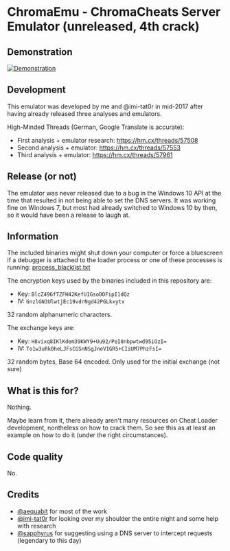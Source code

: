 # ChromaEmu - ChromaCheats Server Emulator (unreleased, 4th crack)

## Demonstration

[![Demonstration](https://i.imgur.com/DJ6Kxol.png)](https://youtu.be/BpIEBuHRgmU)

## Development
This emulator was developed by me and @imi-tat0r in mid-2017 after having already released three analyses and emulators.

High-Minded Threads (German, Google Translate is accurate):
- First analysis + emulator research: https://hm.cx/threads/57508
- Second analysis + emulator: https://hm.cx/threads/57553
- Third analysis + emulator: https://hm.cx/threads/57961

## Release (or not)
The emulator was never released due to a bug in the Windows 10 API at the time that resulted in not being able to set the DNS servers. It was working fine on Windows 7, but most had already switched to Windows 10 by then, so it would have been a release to laugh at.

## Information
The included binaries might shut down your computer or force a bluescreen if a debugger is attached to the loader process or one of these processes is running: [process_blacklist.txt](https://github.com/aequabit/ChromaEmu/blob/master/process_blacklist.txt)

The encryption keys used by the binaries included in this repository are:
- Key: `BlcZ496fTZFH42KefU1GsoDOFipI1dQz`
- IV: `GnzlGN3UlwtjEc19vdrNgd42PGLkxytx`

32 random alphanumeric characters.

The exchange keys are:
- Key: `H8vixq8IKlKdem39KWY9+Uu92/PeI8nbpwtwd95iOzI=`
- IV: `To1w3uRk0heLJFsCGSnNSgJneVIGR5+CIiUM7PhzFsI=`

32 random bytes, Base 64 encoded. Only used for the initial exchange (not sure)

## What is this for?
Nothing.

Maybe learn from it, there already aren't many resources on Cheat Loader development, nontheless on how to crack them. So see this as at least an example on how to do it (under the right circumstances).

## Code quality

No.

## Credits
- [@aequabit](https://github.com/aequabit) for most of the work
- [@imi-tat0r](https://github.com/imi-tat0r) for looking over my shoulder the entire night and some help with research
- [@sapphyrus](https://github.com/sapphyrus) for suggesting using a DNS server to intercept requests (legendary to this day)
